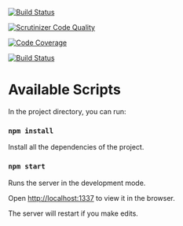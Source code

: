 [![Build Status](https://travis-ci.org/oscarLang/jsr-backend.svg?branch=master)](https://travis-ci.org/oscarLang/jsr-backend)

[![Scrutinizer Code Quality](https://scrutinizer-ci.com/g/oscarLang/jsr-backend/badges/quality-score.png?b=master)](https://scrutinizer-ci.com/g/oscarLang/jsr-backend/?branch=master)

[![Code Coverage](https://scrutinizer-ci.com/g/oscarLang/jsr-backend/badges/coverage.png?b=master)](https://scrutinizer-ci.com/g/oscarLang/jsr-backend/?branch=master)

[![Build Status](https://scrutinizer-ci.com/g/oscarLang/jsr-backend/badges/build.png?b=master)](https://scrutinizer-ci.com/g/oscarLang/jsr-backend/build-status/master)

# Available Scripts
In the project directory, you can run:

### `npm install`
Install all the dependencies of the project.

### `npm start`

Runs the server in the development mode.

Open [http://localhost:1337](http://localhost:1337) to view it in the browser.

The server will restart if you make edits.
